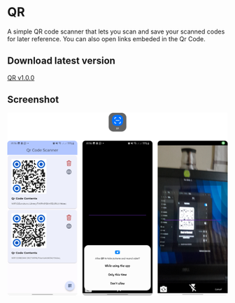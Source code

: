# QR
A simple QR code scanner that lets you scan and save your scanned codes for later reference. You can also open links embeded in the Qr Code.

## Download latest version
[QR v1.0.0]()

## Screenshot
![Alt text](https://github.com/ianshaloom/Flutter-App-Releases/blob/main/Qr%20Scanner/qr.png)
